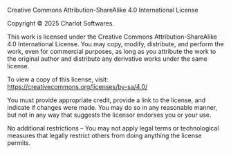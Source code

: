 Creative Commons Attribution-ShareAlike 4.0 International License  

Copyright © 2025 Charlot Softwares.

This work is licensed under the Creative Commons Attribution-ShareAlike 4.0 International License. You may copy, modify, distribute, and perform the work, even for commercial purposes, as long as you attribute the work to the original author and distribute any derivative works under the same license.  

To view a copy of this license, visit:  
https://creativecommons.org/licenses/by-sa/4.0/  

You must provide appropriate credit, provide a link to the license, and indicate if changes were made. You may do so in any reasonable manner, but not in any way that suggests the licensor endorses you or your use.  

No additional restrictions – You may not apply legal terms or technological measures that legally restrict others from doing anything the license permits.  
